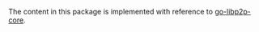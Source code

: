 The content in this package is implemented with reference to [go-libp2p-core](https://github.com/libp2p/go-libp2p/tree/master/core).